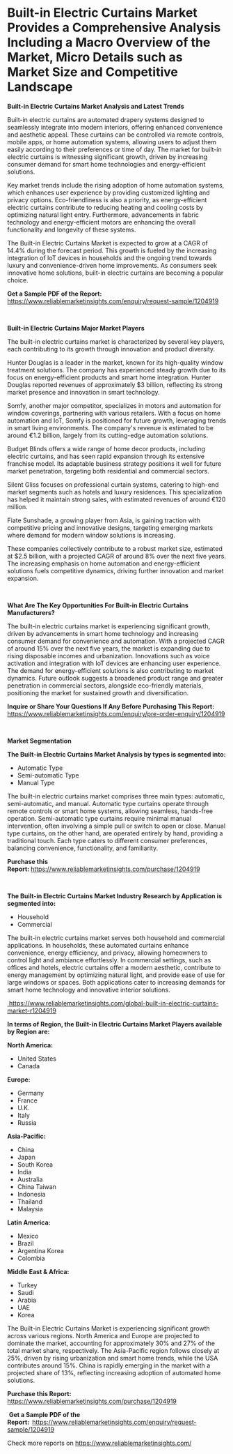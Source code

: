 <p><h1>Built-in Electric Curtains Market Provides a Comprehensive Analysis Including a Macro Overview of the Market, Micro Details such as Market Size and Competitive Landscape</h1></p><p><strong>Built-in Electric Curtains Market Analysis and Latest Trends</strong></p>
<p><p>Built-in electric curtains are automated drapery systems designed to seamlessly integrate into modern interiors, offering enhanced convenience and aesthetic appeal. These curtains can be controlled via remote controls, mobile apps, or home automation systems, allowing users to adjust them easily according to their preferences or time of day. The market for built-in electric curtains is witnessing significant growth, driven by increasing consumer demand for smart home technologies and energy-efficient solutions. </p><p>Key market trends include the rising adoption of home automation systems, which enhances user experience by providing customized lighting and privacy options. Eco-friendliness is also a priority, as energy-efficient electric curtains contribute to reducing heating and cooling costs by optimizing natural light entry. Furthermore, advancements in fabric technology and energy-efficient motors are enhancing the overall functionality and longevity of these systems.</p><p>The Built-in Electric Curtains Market is expected to grow at a CAGR of 14.4% during the forecast period. This growth is fueled by the increasing integration of IoT devices in households and the ongoing trend towards luxury and convenience-driven home improvements. As consumers seek innovative home solutions, built-in electric curtains are becoming a popular choice.</p></p>
<p><strong>Get a Sample PDF of the Report:&nbsp;</strong> <a href="https://www.reliablemarketinsights.com/enquiry/request-sample/1204919?utm_campaign=3184&utm_medium=2&utm_source=Github&utm_content=ia&utm_term=26032025&utm_id=built-in-electric-curtains">https://www.reliablemarketinsights.com/enquiry/request-sample/1204919</a></p>
<p>&nbsp;</p>
<p><strong>Built-in Electric Curtains Major Market Players</strong></p>
<p><p>The built-in electric curtains market is characterized by several key players, each contributing to its growth through innovation and product diversity. </p><p>Hunter Douglas is a leader in the market, known for its high-quality window treatment solutions. The company has experienced steady growth due to its focus on energy-efficient products and smart home integration. Hunter Douglas reported revenues of approximately $3 billion, reflecting its strong market presence and innovation in smart technology.</p><p>Somfy, another major competitor, specializes in motors and automation for window coverings, partnering with various retailers. With a focus on home automation and IoT, Somfy is positioned for future growth, leveraging trends in smart living environments. The company's revenue is estimated to be around €1.2 billion, largely from its cutting-edge automation solutions.</p><p>Budget Blinds offers a wide range of home decor products, including electric curtains, and has seen rapid expansion through its extensive franchise model. Its adaptable business strategy positions it well for future market penetration, targeting both residential and commercial sectors.</p><p>Silent Gliss focuses on professional curtain systems, catering to high-end market segments such as hotels and luxury residences. This specialization has helped it maintain strong sales, with estimated revenues of around €120 million.</p><p>Fiate Sunshade, a growing player from Asia, is gaining traction with competitive pricing and innovative designs, targeting emerging markets where demand for modern window solutions is increasing.</p><p>These companies collectively contribute to a robust market size, estimated at $2.5 billion, with a projected CAGR of around 8% over the next five years. The increasing emphasis on home automation and energy-efficient solutions fuels competitive dynamics, driving further innovation and market expansion.</p></p>
<p>&nbsp;</p>
<p><strong>What Are The Key Opportunities For Built-in Electric Curtains Manufacturers?</strong></p>
<p><p>The built-in electric curtains market is experiencing significant growth, driven by advancements in smart home technology and increasing consumer demand for convenience and automation. With a projected CAGR of around 15% over the next five years, the market is expanding due to rising disposable incomes and urbanization. Innovations such as voice activation and integration with IoT devices are enhancing user experience. The demand for energy-efficient solutions is also contributing to market dynamics. Future outlook suggests a broadened product range and greater penetration in commercial sectors, alongside eco-friendly materials, positioning the market for sustained growth and diversification.</p></p>
<p><strong>Inquire or Share Your Questions If Any Before Purchasing This Report:</strong> <a href="https://www.reliablemarketinsights.com/enquiry/pre-order-enquiry/1204919?utm_campaign=3184&utm_medium=2&utm_source=Github&utm_content=ia&utm_term=26032025&utm_id=built-in-electric-curtains">https://www.reliablemarketinsights.com/enquiry/pre-order-enquiry/1204919</a></p>
<p>&nbsp;</p>
<p><strong>Market Segmentation</strong></p>
<p><strong>The Built-in Electric Curtains Market Analysis by types is segmented into:</strong></p>
<p><ul><li>Automatic Type</li><li>Semi-automatic Type</li><li>Manual Type</li></ul></p>
<p><p>The built-in electric curtains market comprises three main types: automatic, semi-automatic, and manual. Automatic type curtains operate through remote controls or smart home systems, allowing seamless, hands-free operation. Semi-automatic type curtains require minimal manual intervention, often involving a simple pull or switch to open or close. Manual type curtains, on the other hand, are operated entirely by hand, providing a traditional touch. Each type caters to different consumer preferences, balancing convenience, functionality, and familiarity.</p></p>
<p><strong>Purchase this Report:&nbsp;</strong><a href="https://www.reliablemarketinsights.com/purchase/1204919?utm_campaign=3184&utm_medium=2&utm_source=Github&utm_content=ia&utm_term=26032025&utm_id=built-in-electric-curtains">https://www.reliablemarketinsights.com/purchase/1204919</a></p>
<p>&nbsp;</p>
<p><strong>The Built-in Electric Curtains Market Industry Research by Application is segmented into:</strong></p>
<p><ul><li>Household</li><li>Commercial</li></ul></p>
<p><p>The built-in electric curtains market serves both household and commercial applications. In households, these automated curtains enhance convenience, energy efficiency, and privacy, allowing homeowners to control light and ambiance effortlessly. In commercial settings, such as offices and hotels, electric curtains offer a modern aesthetic, contribute to energy management by optimizing natural light, and provide ease of use for large windows or spaces. Both applications cater to increasing demands for smart home technology and innovative interior solutions.</p></p>
<p><a href="https://www.reliablemarketinsights.com/global-built-in-electric-curtains-market-r1204919?utm_campaign=3184&utm_medium=2&utm_source=Github&utm_content=ia&utm_term=26032025&utm_id=built-in-electric-curtains">&nbsp;https://www.reliablemarketinsights.com/global-built-in-electric-curtains-market-r1204919</a></p>
<p><strong>In terms of Region, the Built-in Electric Curtains Market Players available by Region are:</strong></p>
<p>
    <p> <strong> North America: </strong>
        <ul>
            <li>United States</li>
            <li>Canada</li>
        </ul>
        </p> 
    <p> <strong> Europe: </strong>
        <ul>
            <li>Germany</li>
            <li>France</li>
            <li>U.K.</li>
            <li>Italy</li>
            <li>Russia</li>
        </ul>
        </p> 
    <p> <strong> Asia-Pacific: </strong>
        <ul>
            <li>China</li>
            <li>Japan</li>
            <li>South Korea</li>
            <li>India</li>
            <li>Australia</li>
            <li>China Taiwan</li>
            <li>Indonesia</li>
            <li>Thailand</li>
            <li>Malaysia</li>
        </ul>
        </p> 
    <p> <strong> Latin America: </strong>
        <ul>
            <li>Mexico</li>
            <li>Brazil</li>
            <li>Argentina Korea</li>
            <li>Colombia</li>
        </ul>
        </p> 
    <p> <strong> Middle East & Africa: </strong>
        <ul>
            <li>Turkey</li>
            <li>Saudi</li>
            <li>Arabia</li>
            <li>UAE</li>
            <li>Korea</li>
        </ul>
    </p>
    </p>
<p><p>The Built-in Electric Curtains Market is experiencing significant growth across various regions. North America and Europe are projected to dominate the market, accounting for approximately 30% and 27% of the total market share, respectively. The Asia-Pacific region follows closely at 25%, driven by rising urbanization and smart home trends, while the USA contributes around 15%. China is rapidly emerging in the market with a projected share of 13%, reflecting increasing adoption of automated home solutions.</p></p>
<p><strong>Purchase this Report: </strong><a href="https://www.reliablemarketinsights.com/purchase/1204919?utm_campaign=3184&utm_medium=2&utm_source=Github&utm_content=ia&utm_term=26032025&utm_id=built-in-electric-curtains">https://www.reliablemarketinsights.com/purchase/1204919</a></p>
<p>&nbsp;<strong>Get a Sample PDF of the Report:&nbsp;&nbsp;</strong><a href="https://www.reliablemarketinsights.com/enquiry/request-sample/1204919?utm_campaign=3184&utm_medium=2&utm_source=Github&utm_content=ia&utm_term=26032025&utm_id=built-in-electric-curtains">https://www.reliablemarketinsights.com/enquiry/request-sample/1204919</a></p>
<p><strong></strong></p>
<p>Check more reports on <a href="https://www.reliablemarketinsights.com/?utm_campaign=3184&utm_medium=2&utm_source=Github&utm_content=ia&utm_term=26032025&utm_id=built-in-electric-curtains">https://www.reliablemarketinsights.com/</a></p>